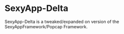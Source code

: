 # SexyApp-Delta
SexyApp-Delta is a tweaked/expanded on version of the SexyAppFramework/Popcap Framework.